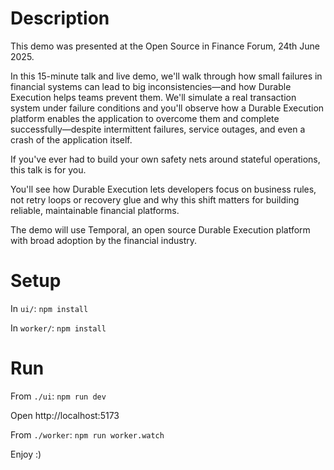 # Description

This demo was presented at the Open Source in Finance Forum, 24th June 2025.

In this 15-minute talk and live demo, we'll walk through how small failures in financial systems can lead to big inconsistencies—and how Durable Execution helps teams prevent them. We'll simulate a real transaction system under failure conditions and you'll observe how a Durable Execution platform enables the application to overcome them and complete successfully—despite intermittent failures, service outages, and even a crash of the application itself.

If you've ever had to build your own safety nets around stateful operations, this talk is for you.

You'll see how Durable Execution lets developers focus on business rules, not retry loops or recovery glue and why this shift matters for building reliable, maintainable financial platforms.

The demo will use Temporal, an open source Durable Execution platform with broad adoption by the financial industry.

# Setup

In `ui/`: `npm install`

In `worker/`: `npm install`

# Run

From `./ui`: `npm run dev`

Open http://localhost:5173

From `./worker`: `npm run worker.watch`

Enjoy :)
